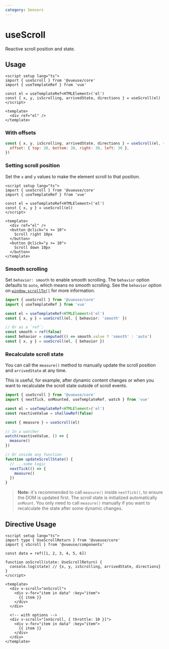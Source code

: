 ```yaml
---
category: Sensors
---
```


# useScroll

Reactive scroll position and state.

## Usage

```vue
<script setup lang="ts">
import { useScroll } from '@vueuse/core'
import { useTemplateRef } from 'vue'

const el = useTemplateRef<HTMLElement>('el')
const { x, y, isScrolling, arrivedState, directions } = useScroll(el)
</script>

<template>
  <div ref="el" />
</template>
```

### With offsets

```js
const { x, y, isScrolling, arrivedState, directions } = useScroll(el, {
  offset: { top: 30, bottom: 30, right: 30, left: 30 },
})
```

### Setting scroll position

Set the `x` and `y` values to make the element scroll to that position.

```vue
<script setup lang="ts">
import { useScroll } from '@vueuse/core'
import { useTemplateRef } from 'vue'

const el = useTemplateRef<HTMLElement>('el')
const { x, y } = useScroll(el)
</script>

<template>
  <div ref="el" />
  <button @click="x += 10">
    Scroll right 10px
  </button>
  <button @click="y += 10">
    Scroll down 10px
  </button>
</template>
```

### Smooth scrolling

Set `behavior: smooth` to enable smooth scrolling. The `behavior` option defaults to `auto`, which means no smooth scrolling. See the `behavior` option on [`window.scrollTo()`](https://developer.mozilla.org/en-US/docs/Web/API/Window/scrollTo) for more information.

```ts
import { useScroll } from '@vueuse/core'
import { useTemplateRef } from 'vue'

const el = useTemplateRef<HTMLElement>('el')
const { x, y } = useScroll(el, { behavior: 'smooth' })

// Or as a `ref`:
const smooth = ref(false)
const behavior = computed(() => smooth.value ? 'smooth' : 'auto')
const { x, y } = useScroll(el, { behavior })
```

### Recalculate scroll state

You can call the `measure()` method to manually update the scroll position and `arrivedState` at any time.

This is useful, for example, after dynamic content changes or when you want to recalculate the scroll state outside of scroll events.

```ts
import { useScroll } from '@vueuse/core'
import { nextTick, onMounted, useTemplateRef, watch } from 'vue'

const el = useTemplateRef<HTMLElement>('el')
const reactiveValue = shallowRef(false)

const { measure } = useScroll(el)

// In a watcher
watch(reactiveValue, () => {
  measure()
})

// Or inside any function
function updateScrollState() {
  // ...some logic
  nextTick(() => {
    measure()
  })
}
```

> **Note:** it's recommended to call `measure()` inside `nextTick()`, to ensure the DOM is updated first.
> The scroll state is initialized automatically `onMount`.
> You only need to call `measure()` manually if you want to recalculate the state after some dynamic changes.

## Directive Usage

```vue
<script setup lang="ts">
import type { UseScrollReturn } from '@vueuse/core'
import { vScroll } from '@vueuse/components'

const data = ref([1, 2, 3, 4, 5, 6])

function onScroll(state: UseScrollReturn) {
  console.log(state) // {x, y, isScrolling, arrivedState, directions}
}
</script>

<template>
  <div v-scroll="onScroll">
    <div v-for="item in data" :key="item">
      {{ item }}
    </div>
  </div>

  <!-- with options -->
  <div v-scroll="[onScroll, { throttle: 10 }]">
    <div v-for="item in data" :key="item">
      {{ item }}
    </div>
  </div>
</template>
```
